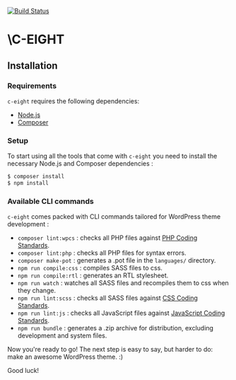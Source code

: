 [![Build Status](https://travis-ci.org/Automattic/_s.svg?branch=master)](https://travis-ci.org/Automattic/_s)

# \C-EIGHT

## Installation

### Requirements

`c-eight` requires the following dependencies:

- [Node.js](https://nodejs.org/)
- [Composer](https://getcomposer.org/)

### Setup

To start using all the tools that come with `c-eight` you need to install the necessary Node.js and Composer dependencies :

```sh
$ composer install
$ npm install
```

### Available CLI commands

`c-eight` comes packed with CLI commands tailored for WordPress theme development :

- `composer lint:wpcs` : checks all PHP files against [PHP Coding Standards](https://developer.wordpress.org/coding-standards/wordpress-coding-standards/php/).
- `composer lint:php` : checks all PHP files for syntax errors.
- `composer make-pot` : generates a .pot file in the `languages/` directory.
- `npm run compile:css` : compiles SASS files to css.
- `npm run compile:rtl` : generates an RTL stylesheet.
- `npm run watch` : watches all SASS files and recompiles them to css when they change.
- `npm run lint:scss` : checks all SASS files against [CSS Coding Standards](https://developer.wordpress.org/coding-standards/wordpress-coding-standards/css/).
- `npm run lint:js` : checks all JavaScript files against [JavaScript Coding Standards](https://developer.wordpress.org/coding-standards/wordpress-coding-standards/javascript/).
- `npm run bundle` : generates a .zip archive for distribution, excluding development and system files.

Now you're ready to go! The next step is easy to say, but harder to do: make an awesome WordPress theme. :)

Good luck!
